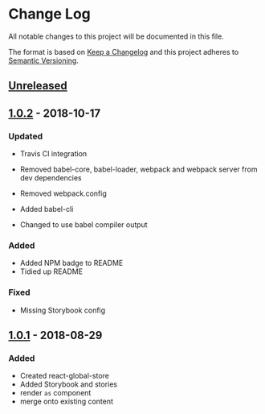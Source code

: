 # Change Log
All notable changes to this project will be documented in this file.

The format is based on [Keep a Changelog](http://keepachangelog.com/)
and this project adheres to [Semantic Versioning](http://semver.org/).

## [Unreleased][]

## [1.0.2][] - 2018-10-17
### Updated
- Travis CI integration

- Removed babel-core, babel-loader, webpack and webpack server from dev dependencies
- Removed webpack.config
- Added babel-cli
- Changed to use babel compiler output

### Added
- Added NPM badge to README
- Tidied up README

### Fixed
- Missing Storybook config

## [1.0.1][] - 2018-08-29

### Added
- Created react-global-store
- Added Storybook and stories
- render `as` component
- merge onto existing content


[Unreleased]: https://github.com/DomainGroupOSS/react-global-store/compare/v1.0.2...HEAD
[1.0.2]: https://github.com/DomainGroupOSS/react-global-store/compare/v1.0.1...v1.0.2
[1.0.1]: https://github.com/DomainGroupOSS/react-global-store/tree/v1.0.1
